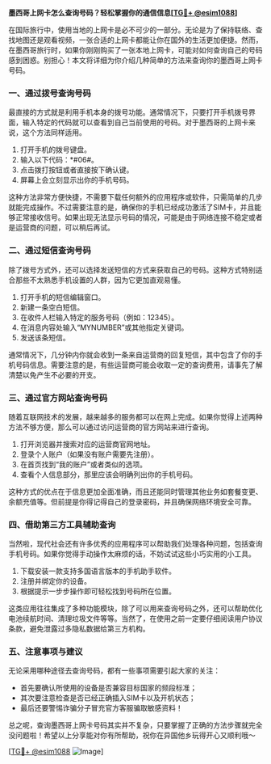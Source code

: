 **墨西哥上网卡怎么查询号码？轻松掌握你的通信信息[[TG💪+ @esim1088](https://t.me/s/esim1088)]**

在国际旅行中，使用当地的上网卡是必不可少的一部分。无论是为了保持联络、查找地图还是观看视频，一张合适的上网卡都能让你在国外的生活更加便捷。然而，在墨西哥旅行时，如果你刚刚购买了一张本地上网卡，可能对如何查询自己的号码感到困惑。别担心！本文将详细为你介绍几种简单的方法来查询你的墨西哥上网卡号码。

### 一、通过拨号查询号码

最直接的方式就是利用手机本身的拨号功能。通常情况下，只要打开手机拨号界面，输入特定的代码就可以查看到自己当前使用的号码。对于墨西哥的上网卡来说，这个方法同样适用。

1. 打开手机的拨号键盘。
2. 输入以下代码：*#06#。
3. 点击拨打按钮或者直接按下确认键。
4. 屏幕上会立刻显示出你的手机号码。

这种方法非常方便快捷，不需要下载任何额外的应用程序或软件，只需简单的几步就能完成操作。不过需要注意的是，确保你的手机已经成功激活了SIM卡，并且能够正常接收信号。如果出现无法显示号码的情况，可能是由于网络连接不稳定或者是运营商的问题，可以稍后再试。

### 二、通过短信查询号码

除了拨号方式外，还可以选择发送短信的方式来获取自己的号码。这种方式特别适合那些不太熟悉手机设置的人群，因为它更加直观易懂。

1. 打开手机的短信编辑窗口。
2. 新建一条空白短信。
3. 在收件人栏输入特定的服务号码（例如：12345）。
4. 在消息内容处输入“MYNUMBER”或其他指定关键词。
5. 发送该条短信。

通常情况下，几分钟内你就会收到一条来自运营商的回复短信，其中包含了你的手机号码信息。需要注意的是，有些运营商可能会收取一定的查询费用，请事先了解清楚以免产生不必要的开支。

### 三、通过官方网站查询号码

随着互联网技术的发展，越来越多的服务都可以在网上完成。如果你觉得上述两种方法不够方便，那么可以通过访问运营商的官方网站来进行查询。

1. 打开浏览器并搜索对应的运营商官网地址。
2. 登录个人账户（如果没有账户需要先注册）。
3. 在首页找到“我的账户”或者类似的选项。
4. 查看个人信息部分，那里应该会明确列出你的手机号码。

这种方式的优点在于信息更加全面准确，而且还能同时管理其他业务如套餐变更、余额充值等。但前提是你得记得自己的登录密码，并且确保网络环境安全可靠。

### 四、借助第三方工具辅助查询

当然啦，现代社会还有许多优秀的应用程序可以帮助我们处理各种问题，包括查询手机号码。如果你觉得手动操作太麻烦的话，不妨试试这些小巧实用的小工具。

1. 下载安装一款支持多国语言版本的手机助手软件。
2. 注册并绑定你的设备。
3. 根据提示一步步操作即可轻松找到号码所在位置。

这类应用往往集成了多种功能模块，除了可以用来查询号码之外，还可以帮助优化电池续航时间、清理垃圾文件等等。当然了，在使用之前一定要仔细阅读用户协议条款，避免泄露过多隐私数据给第三方机构。

### 五、注意事项与建议

无论采用哪种途径去查询号码，都有一些事项需要引起大家的关注：

- 首先要确认所使用的设备是否兼容目标国家的频段标准；
- 其次要注意检查是否已经正确插入SIM卡以及开机状态；
- 最后还要警惕诈骗分子冒充官方客服骗取敏感资料！

总之呢，查询墨西哥上网卡号码其实并不复杂，只要掌握了正确的方法步骤就完全没问题啦！希望以上分享能对你有所帮助，祝你在异国他乡玩得开心又顺利哦～

[[TG💪+ @esim1088](https://t.me/s/esim1088) ![Image](https://i.postimg.cc/4NQfJmqS/Snipaste-2025-05-13-00-14-12.png)]